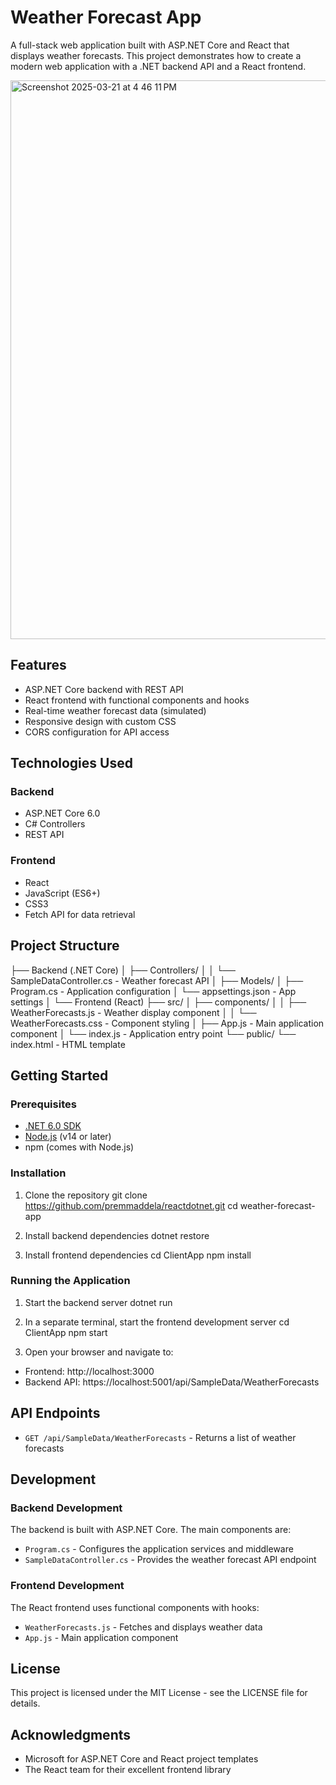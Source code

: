# Weather Forecast App

A full-stack web application built with ASP.NET Core and React that displays weather forecasts. This project demonstrates how to create a modern web application with a .NET backend API and a React frontend.

<img width="894" alt="Screenshot 2025-03-21 at 4 46 11 PM" src="https://github.com/user-attachments/assets/f1a01db0-6e4a-4036-aa25-d4cbf74e0cd0" />

## Features

- ASP.NET Core backend with REST API
- React frontend with functional components and hooks
- Real-time weather forecast data (simulated)
- Responsive design with custom CSS
- CORS configuration for API access

## Technologies Used

### Backend
- ASP.NET Core 6.0
- C# Controllers
- REST API

### Frontend
- React
- JavaScript (ES6+)
- CSS3
- Fetch API for data retrieval

## Project Structure

├── Backend (.NET Core)
│   ├── Controllers/
│   │   └── SampleDataController.cs - Weather forecast API
│   ├── Models/
│   ├── Program.cs - Application configuration
│   └── appsettings.json - App settings
│
└── Frontend (React)
    ├── src/
    │   ├── components/
    │   │   ├── WeatherForecasts.js - Weather display component
    │   │   └── WeatherForecasts.css - Component styling
    │   ├── App.js - Main application component
    │   └── index.js - Application entry point
    └── public/
        └── index.html - HTML template

## Getting Started

### Prerequisites

- [.NET 6.0 SDK](https://dotnet.microsoft.com/download/dotnet/6.0)
- [Node.js](https://nodejs.org/) (v14 or later)
- npm (comes with Node.js)

### Installation

1. Clone the repository
git clone https://github.com/premmaddela/reactdotnet.git cd weather-forecast-app


2. Install backend dependencies
dotnet restore


3. Install frontend dependencies
cd ClientApp npm install


### Running the Application

1. Start the backend server
dotnet run


2. In a separate terminal, start the frontend development server
cd ClientApp npm start


3. Open your browser and navigate to:
- Frontend: http://localhost:3000
- Backend API: https://localhost:5001/api/SampleData/WeatherForecasts

## API Endpoints

- `GET /api/SampleData/WeatherForecasts` - Returns a list of weather forecasts

## Development

### Backend Development

The backend is built with ASP.NET Core. The main components are:

- `Program.cs` - Configures the application services and middleware
- `SampleDataController.cs` - Provides the weather forecast API endpoint

### Frontend Development

The React frontend uses functional components with hooks:

- `WeatherForecasts.js` - Fetches and displays weather data
- `App.js` - Main application component

## License

This project is licensed under the MIT License - see the LICENSE file for details.

## Acknowledgments

- Microsoft for ASP.NET Core and React project templates
- The React team for their excellent frontend library
